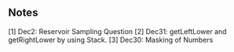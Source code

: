 ## Notes

[1] Dec2: Reservoir Sampling Question
[2] Dec31: getLeftLower and getRightLower by using Stack.
[3] Dec30: Masking of Numbers

